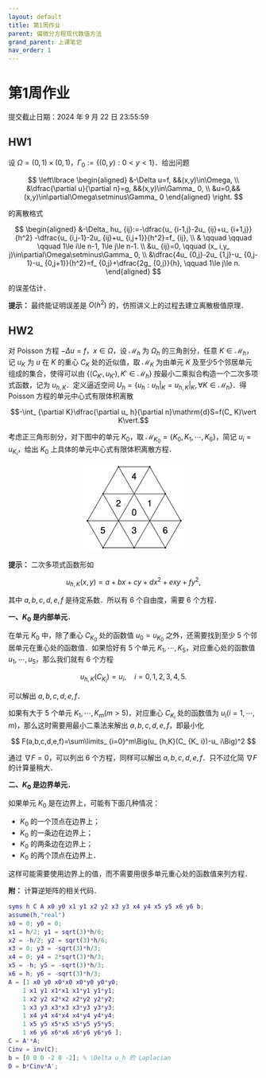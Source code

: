 ```yaml
---
layout: default
title: 第1周作业
parent: 偏微分方程现代数值方法
grand_parent: 上课笔记
nav_order: 1
---
```


# 第1周作业

提交截止日期：2024 年 9 月 22 日 23:55:59


## HW1 

设 $\Omega=(0,1)\times(0,1)$，$\Gamma_ 0:=\lbrace (0,y):0<y<1\rbrace$．给出问题

$$
\left\lbrace
\begin{aligned}
&-\Delta u=f, &&(x,y)\in\Omega, \\
&\dfrac{\partial u}{\partial n}=g, &&(x,y)\in\Gamma_ 0, \\
&u=0,&& (x,y)\in\partial\Omega\setminus\Gamma_ 0
\end{aligned}
\right.
$$


的离散格式

$$
\begin{aligned}
&-\Delta_ hu_ {ij}:=-\dfrac{u_ {i-1,j}-2u_ {ij}+u_ {i+1,j}}{h^2}
-\dfrac{u_ {i,j-1}-2u_ {ij}+u_ {i,j+1}}{h^2}=f_ {ij}, \\
& \qquad \qquad \qquad 1\le i\le n-1, 1\le j\le n-1. \\
&u_ {ij}=0, \qquad (x_ i,y_ j)\in\partial\Omega\setminus\Gamma_ 0, \\
&\dfrac{4u_ {0,j}-2u_ {1,j}-u_ {0,j-1}-u_ {0,j+1}}{h^2}=f_ {0,j}+\dfrac{2g_ {0,j}}{h},
 \qquad 1\le j\le n.
\end{aligned}
$$


的误差估计．

**提示：** 最终能证明误差是 $O(h^2)$ 的，仿照讲义上的过程去建立离散极值原理．



## HW2

对 Poisson 方程 $-\Delta u=f$，$x\in\Omega$，设 $\mathcal{M} _  {h}$ 为 $\Omega_ h$ 的三角剖分，任意 $K\in\mathcal{M} _  h$，记 $u_ K$ 为 $u$ 在 $K$ 的重心 $C_ K$ 处的近似值，取 $\mathcal{M}_ K$ 为由单元 $K$ 及至少5个邻居单元组成的集合，使得可以由 $\lbrace (C_ {K'},u_ {K'}), K'\in\mathcal{M} _  {h}\rbrace$ 按最小二乘拟合构造一个二次多项式函数，记为 $u_ {h,K}$．定义逼近空间 $U_ h=\lbrace u_ h:u_ h\vert_ K=u_ {h,K}\vert _ K, \forall K\in\mathcal{M}_ h\rbrace$．得 Poisson 方程的单元中心式有限体积离散

$$-\int_ {\partial K}\dfrac{\partial u_ h}{\partial n}\mathrm{d}S=f(C_ K)\vert K\vert.$$

考虑正三角形剖分，对下图中的单元 $K_ 0$，取 $\mathcal{M}_ {K_ 0}=\lbrace K_ 0,K_ 1,\cdots,K_ 6\rbrace$，简记 $u_ i=u_ {K_ i}$，给出 $K_ 0$ 上具体的单元中心式有限体积离散方程．

<div align = center>
<img src="/pics/MNPDEHW2.png" width = "200"/>
    <br/>
</div>

**提示：** 二次多项式函数形如

$$
u_ {h,K}(x,y)=a+bx+cy+dx^2+exy+fy^2,
$$

其中 $a,b,c,d,e,f$ 是待定系数．所以有 6 个自由度，需要 6 个方程．

**一、$K_ 0$ 是内部单元．**

在单元 $K_ 0$ 中，除了重心 $C_ {K_ 0}$ 处的函数值 $u_ 0=u_ {K_ 0}$ 之外，还需要找到至少 5 个邻居单元在重心处的函数值．如果恰好有 5 个单元 $K_ 1,\cdots,K_ 5$，对应重心处的函数值 $u_ 1,\cdots,u_ 5$，那么我们就有 6 个方程

$$
u_ {h,K}(C_ {K_ i})=u_ i, \quad i=0,1,2,3,4,5.
$$

可以解出 $a,b,c,d,e,f$．

如果有大于 5 个单元 $K_ 1,\cdots,K_ m(m>5)$，对应重心 $C_ {K_ i}$ 处的函数值为 $u_ i(i=1,\cdots,m)$，那么这时需要用最小二乘法来解出 $a,b,c,d,e,f$，即最小化

$$
F(a,b,c,d,e,f)=\sum\limits_ {i=0}^m\Big(u_ {h,K}(C_ {K_ i})-u_ i\Big)^2
$$

通过 $\nabla F=0$，可以列出 6 个方程，同样可以解出 $a,b,c,d,e,f$．只不过化简 $\nabla F$ 的计算量稍大．

**二、$K_ 0$ 是边界单元．**

如果单元 $K_ 0$ 是在边界上，可能有下面几种情况：

- $K_ 0$ 的一个顶点在边界上；
- $K_ 0$ 的一条边在边界上；
- $K_ 0$ 的两条边在边界上；
- $K_ 0$ 的两个顶点在边界上．

这样可能需要使用边界上的值，而不需要用很多单元重心处的函数值来列方程．

**附：** 计算逆矩阵的相关代码．

```matlab
syms h C A x0 y0 x1 y1 x2 y2 x3 y3 x4 y4 x5 y5 x6 y6 b;
assume(h,"real")
x0 = 0; y0 = 0;
x1 = h/2; y1 = sqrt(3)*h/6;
x2 = -h/2; y2 = sqrt(3)*h/6;
x3 = 0; y3 = -sqrt(3)*h/3;
x4 = 0; y4 = 2*sqrt(3)*h/3;
x5 = -h; y5 = -sqrt(3)*h/3;
x6 = h; y6 = -sqrt(3)*h/3;
A = [1 x0 y0 x0*x0 x0*y0 y0*y0;
    1 x1 y1 x1*x1 x1*y1 y1*y1;
    1 x2 y2 x2*x2 x2*y2 y2*y2;
    1 x3 y3 x3*x3 x3*y3 y3*y3;
    1 x4 y4 x4*x4 x4*y4 y4*y4;
    1 x5 y5 x5*x5 x5*y5 y5*y5;
    1 x6 y6 x6*x6 x6*y6 y6*y6 ];
C = A'*A;
Cinv = inv(C);
b = [0 0 0 -2 0 -2]; % \Delta u_h 的 Laplacian
D = b*Cinv*A';
```

